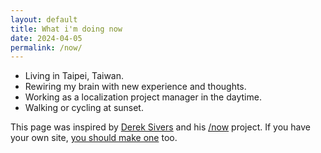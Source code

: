 ```yaml
---
layout: default
title: What i'm doing now
date: 2024-04-05
permalink: /now/
---
```


- Living in Taipei, Taiwan.
- Rewiring my brain with new experience and thoughts.
- Working as a localization project manager in the daytime.
- Walking or cycling at sunset.

<!--
date: 2017-11-27
Living in Taipei, Taiwan - I spend all my time on these things:
- keeping learning by reading, talking with people and deliberately practicing.
- working as a localization project manager in the daytime.
- working as a freelance translator at night and on weekends.
- working out every other day.
- sharing great things with the world via this blog.
- participating in Toastmasters.

date: 2017-07-31
Living in Taipei, Taiwan - I spend all my time on these things:
- working on some side projects.
- working as a localization project manager in the daytime.
- working as a freelance translator at night and on weekends.
- reading 《競合策略：商業運作的真實力量》, the Traditional Chinese version of *Co-Opetition* by Adam M. Brandenburger and Barry J. Nalebuff.
- sharing great things with the world via this blog.

date: 2017-02-19
Living in Taipei, Taiwan - I spend all my time on these things:
<ul class="dashed">
  <li>working as a localization project manager in the daytime.</li>
  <li>working as a freelance translator at night and on weekends.</li>
  <li>building translyst, a translation platform with Python.</li>
  <li>sharing great things with the world via this blog.</li>
</ul>

date: 2016-08-06
Living in Taipei, Taiwan - I spend all my time on these things:
<ul class="dashed">
  <li>finding the way forward in my life.</li>
  <li>working as a localization project manager in the daytime.</li>
  <li>working as a freelance translator at night and on weekends.</li>
  <li>building a to do list app with Python.</li>
  <li>sharing great things with the world via this blog.</li>
</ul>

date: 2016-04-03
Living in Taipei, Taiwan - I spend all my time on these things:
<ul class="dashed">
  <li>finding the way forward in my life.</li>
  <li>working as a localization project manager in the daytime.</li>
  <li>working as a freelance translator at night and on weekends.</li>
  <li>sharing great things with the world via this blog.</li>
</ul>

date: 2016-03-26
Living in Taipei, Taiwan - I spend all my time on these things:
<ul class="dashed">
  <li>finding the way forward in my life.</li>
  <li>working as a localization project manager in the daytime.</li>
  <li>working as a freelance translator at night and on weekends.
  <li>reading 《再想一下：好決策的關鍵思考術》, the Traditional Chinese version of <i>Think Twice: Harnessing the Power of Counterintuition</i> by Michael J. Mauboussin.</li>
  <li>reading <i>Never Eat Alone: And Other Secrets to Success, One Relationship at a Time</i> by Keith Ferrazzi and Tahl Raz.</li>
  <li>sharing great things with the world via this blog.</li>
</ul>

date: 2016-02-11
Living in Taipei, Taiwan - I spend all my time on these things:
<ul class="dashed">
  <li>working as a localization project manager in the daytime.</li>
  <li>working on a 30,000+ word translation project.</li>
  <li>finding the way forward in my life.</li>
  <li>reading 《再想一下：好決策的關鍵思考術》, the Traditional Chinese version of <i>Think Twice: Harnessing the Power of Counterintuition</i> by Michael J. Mauboussin.</li>
  <li>reading <i>Never Eat Alone: And Other Secrets to Success, One Relationship at a Time</i> by Keith Ferrazzi and Tahl Raz.</li>
  <li>refining this blog.</li>
</ul>
-->

This page was inspired by [Derek Sivers](https://sivers.org/ "Derek Sivers") and his [/now](http://nownownow.com/) project. If you have your own site, [you should make one](http://nownownow.com/about "about nownownow.com") too.
